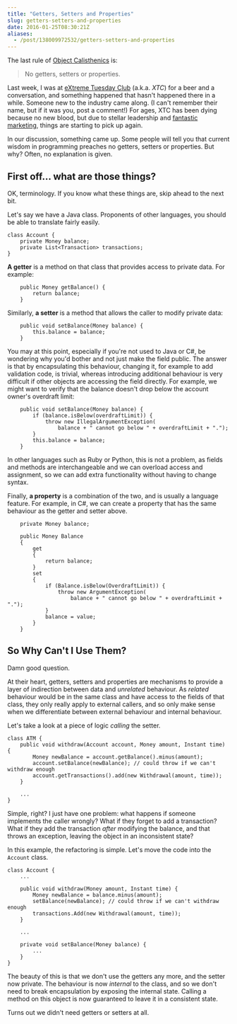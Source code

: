 ```yaml
---
title: "Getters, Setters and Properties"
slug: getters-setters-and-properties
date: 2016-01-25T08:30:21Z
aliases:
  - /post/138009972532/getters-setters-and-properties
---
```


The last rule of [Object Calisthenics][] is:

> No getters, setters or properties.

Last week, I was at [eXtreme Tuesday Club][] (a.k.a. _XTC_) for a beer and a conversation, and something happened that hasn't happened there in a while. Someone new to the industry came along. (I can't remember their name, but if it was you, post a comment!) For ages, XTC has been dying because no new blood, but due to stellar leadership and [fantastic marketing][extreme all the tuesdays!], things are starting to pick up again.

In our discussion, something came up. Some people will tell you that current wisdom in programming preaches no getters, setters or properties. But why? Often, no explanation is given.

[object calisthenics]: https://www.cs.helsinki.fi/u/luontola/tdd-2009/ext/ObjectCalisthenics.pdf
[extreme tuesday club]: http://www.meetup.com/eXtreme-Tuesday-Club-XTC/
[extreme all the tuesdays!]: https://twitter.com/extremetuesday/status/689467737698099200

<!--more-->

## First off… what are those things?

OK, terminology. If you know what these things are, skip ahead to the next bit.

Let's say we have a Java class. Proponents of other languages, you should be able to translate fairly easily.

    class Account {
        private Money balance;
        private List<Transaction> transactions;
    }

**A getter** is a method on that class that provides access to private data. For example:

        public Money getBalance() {
            return balance;
        }

Similarly, **a setter** is a method that allows the caller to modify private data:

        public void setBalance(Money balance) {
            this.balance = balance;
        }

You may at this point, especially if you're not used to Java or C#, be wondering why you'd bother and not just make the field public. The answer is that by encapsulating this behaviour, changing it, for example to add validation code, is trivial, whereas introducing additional behaviour is very difficult if other objects are accessing the field directly. For example, we might want to verify that the balance doesn't drop below the account owner's overdraft limit:

        public void setBalance(Money balance) {
            if (balance.isBelow(overdraftLimit)) {
                throw new IllegalArgumentException(
                    balance + " cannot go below " + overdraftLimit + ".");
            }
            this.balance = balance;
        }

In other languages such as Ruby or Python, this is not a problem, as fields and methods are interchangeable and we can overload access and assignment, so we can add extra functionality without having to change syntax.

Finally, **a property** is a combination of the two, and is usually a language feature. For example, in C#, we can create a property that has the same behaviour as the getter and setter above.

        private Money balance;

        public Money Balance
        {
            get
            {
                return balance;
            }
            set
            {
                if (Balance.isBelow(OverdraftLimit)) {
                    throw new ArgumentException(
                        balance + " cannot go below " + overdraftLimit + ".");
                }
                balance = value;
            }
        }

## So Why Can't I Use Them?

Damn good question.

At their heart, getters, setters and properties are mechanisms to provide a layer of indirection between data and _unrelated_ behaviour. As _related_ behaviour would be in the same class and have access to the fields of that class, they only really apply to external callers, and so only make sense when we differentiate between external behaviour and internal behaviour.

Let's take a look at a piece of logic _calling_ the setter.

    class ATM {
        public void withdraw(Account account, Money amount, Instant time) {
            Money newBalance = account.getBalance().minus(amount);
            account.setBalance(newBalance); // could throw if we can't withdraw enough
            account.getTransactions().add(new Withdrawal(amount, time));
        }

        ...
    }

Simple, right? I just have one problem: what happens if someone implements the caller wrongly? What if they forget to add a transaction? What if they add the transaction _after_ modifying the balance, and that throws an exception, leaving the object in an inconsistent state?

In this example, the refactoring is simple. Let's move the code into the `Account` class.

    class Account {
        ...

        public void withdraw(Money amount, Instant time) {
            Money newBalance = balance.minus(amount);
            setBalance(newBalance); // could throw if we can't withdraw enough
            transactions.Add(new Withdrawal(amount, time));
        }

        ...

        private void setBalance(Money balance) {
            ...
        }
    }

The beauty of this is that we don't use the getters any more, and the setter now private. The behaviour is now _internal_ to the class, and so we don't need to break encapsulation by exposing the internal state. Calling a method on this object is now guaranteed to leave it in a consistent state.

Turns out we didn't need getters or setters at all.
